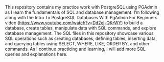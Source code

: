 This repository contains my practice work with PostgreSQL using PGAdmin as I learn the fundamentals of SQL and database management. I’m following along with the Intro To PostgreSQL Databases With PgAdmin For Beginners video (https://www.youtube.com/watch?v=Dd2ej-QKrWY) to build a database, create tables, manipulate data with SQL commands, and explore database management. The SQL files in this repository showcase various SQL operations such as creating databases, defining tables, inserting data, and querying tables using SELECT, WHERE, LIKE, ORDER BY, and other commands. As I continue practicing and learning, I will add more SQL queries and explanations here.

